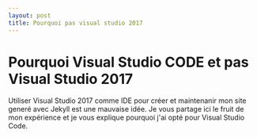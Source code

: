 ```yaml
---
layout: post
title: Pourquoi pas visual studio 2017
---
```

# Pourquoi Visual Studio CODE et pas Visual Studio 2017

Utiliser Visual Studio 2017 comme IDE pour créer et maintenanir mon site generé avec Jekyll est une mauvaise idée. Je vous partage ici le fruit de mon expérience et je vous explique pourquoi j'ai opté pour Visual Studio Code.
